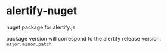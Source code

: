 alertify-nuget
==============

nuget package for alertify.js

package version will correspond to the alertify release version. `major.minor.patch`
